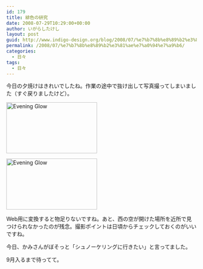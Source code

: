 ```yaml
---
id: 179
title: 緋色の研究
date: 2008-07-29T10:29:00+00:00
author: いがらしたけし
layout: post
guid: http://www.indigo-design.org/blog/2008/07/%e7%b7%8b%e8%89%b2%e3%81%ae%e7%a0%94%e7%a9%b6/
permalink: /2008/07/%e7%b7%8b%e8%89%b2%e3%81%ae%e7%a0%94%e7%a9%b6/
categories:
  - 日々
tags:
  - 日々
---
```

今日の夕焼けはきれいでしたね。作業の途中で抜け出して写真撮ってしまいました（すぐ戻りましたけど）。

[<img src="http://farm4.static.flickr.com/3185/2713866548_06df98c328_m.jpg" width="240" height="135" alt="Evening Glow" />](http://www.flickr.com/photos/takeshi81/2713866548/ "Evening Glow by Takeshi*, on Flickr")

[<img src="http://farm4.static.flickr.com/3188/2713866590_18f8576899_m.jpg" width="240" height="135" alt="Evening Glow" />](http://www.flickr.com/photos/takeshi81/2713866590/ "Evening Glow by Takeshi*, on Flickr")

Web用に変換すると物足りないですね。あと、西の空が開けた場所を近所で見つけられなかったのが残念。撮影ポイントは日頃からチェックしておくのがいいですね。

今日、かみさんがぼそっと「シュノーケリングに行きたい」と言ってました。

9月入るまで待ってて。
